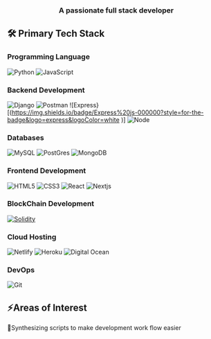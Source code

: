 <h3 align="center">A passionate full stack developer</h3>

## 🛠 Primary Tech Stack

### Programming Language
![Python](https://img.shields.io/badge/Python-FFD43B?style=for-the-badge&logo=python&logoColor=blue)
![JavaScript](https://img.shields.io/badge/JavaScript-323330?style=for-the-badge&logo=javascript&logoColor=F7DF1E)


### Backend Development
![Django](https://img.shields.io/badge/Django-092E20?style=for-the-badge&logo=django&logoColor=green)
![Postman](https://img.shields.io/badge/Postman-FF6C37?style=for-the-badge&logo=Postman&logoColor=white)
![Express}[(https://img.shields.io/badge/Express%20js-000000?style=for-the-badge&logo=express&logoColor=white
)]
![Node](https://img.shields.io/badge/Node-FF6C37?style=for-the-badge&logo=Postman&logoColor=green)


### Databases
![MySQL](https://img.shields.io/badge/MySQL-005C84?style=for-the-badge&logo=mysql&logoColor=white)
![PostGres](https://img.shields.io/badge/PostgreSQL-316192?style=for-the-badge&logo=postgresql&logoColor=white)
![MongoDB](https://img.shields.io/badge/MongoDB-4EA94B?style=for-the-badge&logo=mongodb&logoColor=white)


### Frontend Development
![HTML5](https://img.shields.io/badge/HTML5-E34F26?style=for-the-badge&logo=html5&logoColor=white)
![CSS3](https://img.shields.io/badge/CSS3-1572B6?style=for-the-badge&logo=css3&logoColor=white)
![React](https://img.shields.io/badge/React-20232A?style=for-the-badge&logo=react&logoColor=61DAFB)
![Nextjs](https://img.shields.io/badge/Nextjs-20232A?style=for-the-badge&logo=react&logoColor=black)



### BlockChain Development
[![Solidity](https://img.shields.io/badge/Solidity-20232A?style=for-the-badge&logo=react&logoColor=gray)](https://img.shields.io/badge/Solidity-e6e6e6?style=for-the-badge&logo=solidity&logoColor=black
)


### Cloud Hosting
![Netlify](https://img.shields.io/badge/Netlify-00C7B7?style=for-the-badge&logo=netlify&logoColor=white)
![Heroku](https://img.shields.io/badge/Heroku-430098?style=for-the-badge&logo=heroku&logoColor=white)
![Digital Ocean](https://img.shields.io/badge/Digital_Ocean-0080FF?style=for-the-badge&logo=DigitalOcean&logoColor=white)


### DevOps
![Git](https://img.shields.io/badge/-Git-black?style=flat-square&logo=git)


## ⚡Areas of Interest
🌟Synthesizing scripts to make development work flow easier
